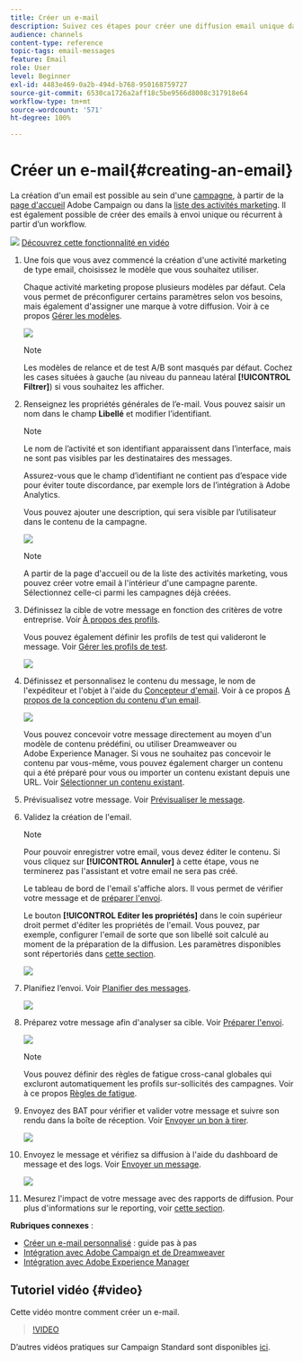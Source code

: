 ```yaml
---
title: Créer un e-mail
description: Suivez ces étapes pour créer une diffusion email unique dans Adobe Campaign.
audience: channels
content-type: reference
topic-tags: email-messages
feature: Email
role: User
level: Beginner
exl-id: 4483e469-0a2b-494d-b768-950168759727
source-git-commit: 6530ca1726a2aff18c5be9566d8008c317918e64
workflow-type: tm+mt
source-wordcount: '571'
ht-degree: 100%

---
```


# Créer un e-mail{#creating-an-email}

La création d&#39;un email est possible au sein d&#39;une [campagne](../../start/using/marketing-activities.md#creating-a-marketing-activity), à partir de la [page d&#39;accueil](../../start/using/interface-description.md#home-page) Adobe Campaign ou dans la [liste des activités marketing](../../start/using/marketing-activities.md#about-marketing-activities). Il est également possible de créer des emails à envoi unique ou récurrent à partir d’un workflow.

![](assets/do-not-localize/how-to-video.png) [Découvrez cette fonctionnalité en vidéo](#video)

1. Une fois que vous avez commencé la création d&#39;une activité marketing de type email, choisissez le modèle que vous souhaitez utiliser.

   Chaque activité marketing propose plusieurs modèles par défaut. Cela vous permet de préconfigurer certains paramètres selon vos besoins, mais également d&#39;assigner une marque à votre diffusion. Voir à ce propos [Gérer les modèles](../../start/using/marketing-activity-templates.md).

   ![](assets/email_creation_1.png)

   >[!NOTE]
   >
   >Les modèles de relance et de test A/B sont masqués par défaut. Cochez les cases situées à gauche (au niveau du panneau latéral **[!UICONTROL Filtrer]**) si vous souhaitez les afficher.

1. Renseignez les propriétés générales de l’e-mail. Vous pouvez saisir un nom dans le champ **Libellé** et modifier l’identifiant.

   >[!NOTE]
   >
   >Le nom de l’activité et son identifiant apparaissent dans l’interface, mais ne sont pas visibles par les destinataires des messages.
   >
   >Assurez-vous que le champ d’identifiant ne contient pas d’espace vide pour éviter toute discordance, par exemple lors de l’intégration à Adobe Analytics.

   Vous pouvez ajouter une description, qui sera visible par l’utilisateur dans le contenu de la campagne.

   ![](assets/email_creation_2.png)

   >[!NOTE]
   >
   >A partir de la page d&#39;accueil ou de la liste des activités marketing, vous pouvez créer votre email à l&#39;intérieur d&#39;une campagne parente. Sélectionnez celle-ci parmi les campagnes déjà créées.

1. Définissez la cible de votre message en fonction des critères de votre entreprise. Voir [À propos des profils](../../audiences/using/about-profiles.md).

   Vous pouvez également définir les profils de test qui valideront le message. Voir [Gérer les profils de test](../../audiences/using/managing-test-profiles.md).

   ![](assets/email_creation_3.png)

1. Définissez et personnalisez le contenu du message, le nom de l&#39;expéditeur et l&#39;objet à l&#39;aide du [Concepteur d&#39;email](../../designing/using/designing-content-in-adobe-campaign.md). Voir à ce propos [A propos de la conception du contenu d&#39;un email](../../designing/using/designing-content-in-adobe-campaign.md).

   ![](assets/email_creation_4.png)

   Vous pouvez concevoir votre message directement au moyen d&#39;un modèle de contenu prédéfini, ou utiliser Dreamweaver ou Adobe Experience Manager. Si vous ne souhaitez pas concevoir le contenu par vous-même, vous pouvez également charger un contenu qui a été préparé pour vous ou importer un contenu existant depuis une URL. Voir [Sélectionner un contenu existant](../../designing/using/using-existing-content.md).

1. Prévisualisez votre message. Voir [Prévisualiser le message](../../sending/using/previewing-messages.md).
1. Validez la création de l&#39;email.

   >[!NOTE]
   >
   >Pour pouvoir enregistrer votre email, vous devez éditer le contenu. Si vous cliquez sur **[!UICONTROL Annuler]** à cette étape, vous ne terminerez pas l&#39;assistant et votre email ne sera pas créé.

   Le tableau de bord de l&#39;email s&#39;affiche alors. Il vous permet de vérifier votre message et de [préparer l&#39;envoi](../../sending/using/preparing-the-send.md).

   Le bouton **[!UICONTROL Editer les propriétés]** dans le coin supérieur droit permet d&#39;éditer les propriétés de l&#39;email. Vous pouvez, par exemple, configurer l&#39;email de sorte que son libellé soit calculé au moment de la préparation de la diffusion. Les paramètres disponibles sont répertoriés dans [cette section](../../administration/using/configuring-email-channel.md#list-of-email-properties).

   ![](assets/delivery_dashboard_2.png)

1. Planifiez l’envoi. Voir [Planifier des messages](../../sending/using/about-scheduling-messages.md).

   ![](assets/delivery_planning.png)

1. Préparez votre message afin d&#39;analyser sa cible. Voir [Préparer l&#39;envoi](../../sending/using/confirming-the-send.md).

   ![](assets/preparing_delivery_2.png)

   >[!NOTE]
   >
   >Vous pouvez définir des règles de fatigue cross-canal globales qui excluront automatiquement les profils sur-sollicités des campagnes. Voir à ce propos [Règles de fatigue](../../sending/using/fatigue-rules.md).

1. Envoyez des BAT pour vérifier et valider votre message et suivre son rendu dans la boîte de réception. Voir [Envoyer un bon à tirer](../../sending/using/sending-proofs.md).

   ![](assets/bat_select.png)

1. Envoyez le message et vérifiez sa diffusion à l&#39;aide du dashboard de message et des logs. Voir [Envoyer un message](../../sending/using/confirming-the-send.md).

   ![](assets/confirm_delivery.png)

1. Mesurez l&#39;impact de votre message avec des rapports de diffusion. Pour plus d&#39;informations sur le reporting, voir [cette section](../../reporting/using/about-dynamic-reports.md).

**Rubriques connexes** :

* [Créer un e-mail personnalisé](../../channels/using/key-steps-to-send-a-message.md) : guide pas à pas
* [Intégration avec Adobe Campaign et de Dreamweaver](../../designing/using/using-integrations.md#editing-content-in-dreamweaver)
* [Intégration avec Adobe Experience Manager](../../integrating/using/integrating-with-experience-manager.md)

## Tutoriel vidéo {#video}

Cette vidéo montre comment créer un e-mail.

>[!VIDEO](https://video.tv.adobe.com/v/23721?quality=12)

D’autres vidéos pratiques sur Campaign Standard sont disponibles [ici](https://experienceleague.adobe.com/docs/campaign-standard-learn/tutorials/overview.html?lang=fr).
